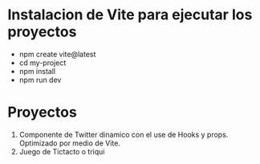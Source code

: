 # Instalacion de Vite para ejecutar los proyectos
  - npm create vite@latest
  - cd my-project
  - npm install
  - npm run dev

# Proyectos
1. Componente de Twitter dinamico con el use de Hooks y props. Optimizado por medio de Vite.   
2. Juego de Tictacto o triqui 


